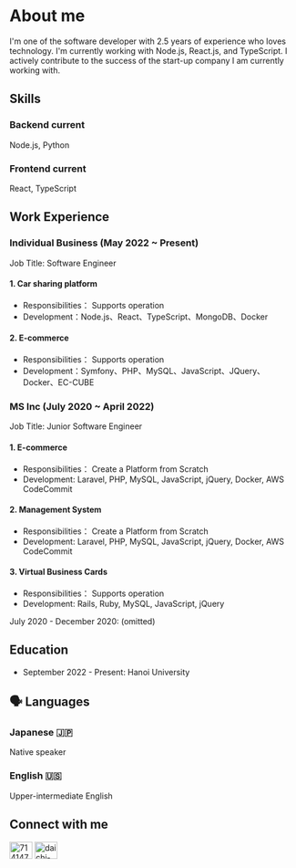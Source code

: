 # About me
I'm one of the software developer with 2.5 years of experience who loves technology. I'm currently working with Node.js, React.js, and TypeScript. I actively contribute to the success of the start-up company I am currently working with.

## Skills 

### Backend current 
Node.js, Python

### Frontend current
React, TypeScript

## Work Experience

### Individual Business (May 2022 ~ Present)
Job Title: Software Engineer

#### 1. Car sharing platform 
- Responsibilities： Supports operation
- Development：Node.js、React、TypeScript、MongoDB、Docker

#### 2. E-commerce
- Responsibilities： Supports operation
- Development：Symfony、PHP、MySQL、JavaScript、JQuery、Docker、EC-CUBE

### MS Inc (July 2020 ~ April 2022)
Job Title: Junior Software Engineer

#### 1. E-commerce
- Responsibilities： Create a Platform from Scratch
- Development: Laravel, PHP, MySQL, JavaScript, jQuery, Docker, AWS CodeCommit

#### 2. Management System
- Responsibilities： Create a Platform from Scratch 
- Development: Laravel, PHP, MySQL, JavaScript, jQuery, Docker, AWS CodeCommit

#### 3. Virtual Business Cards
- Responsibilities： Supports operation
- Development: Rails, Ruby, MySQL, JavaScript, jQuery

July 2020 - December 2020: (omitted)

## Education
- September 2022 - Present: Hanoi University

## 🗣 Languages

### Japanese **🇯🇵**
Native speaker 

### English 🇺🇸

Upper-intermediate English

## Connect with me

<p align="left">
<a href="https://twitter.com/71414744e2414f4" target="blank"><img align="center" src="https://raw.githubusercontent.com/rahuldkjain/github-profile-readme-generator/master/src/images/icons/Social/twitter.svg" alt="71414744e2414f4" height="30" width="40" /></a>
<a href="https://linkedin.com/in/daichi-ishikawa-a08a2622a" target="blank"><img align="center" src="https://raw.githubusercontent.com/rahuldkjain/github-profile-readme-generator/master/src/images/icons/Social/linked-in-alt.svg" alt="daichi-ishikawa-a08a2622a" height="30" width="40" /></a>
</p>







<!-- 
![](http://github-profile-summary-cards.vercel.app/api/cards/profile-details?username=daichitt&theme=github)
### Hi I'm Daichi.
I'm one of junior software developper who loves Technology. I'm currentlly working Node.js, React.js, TypeScript.
![](http://github-profile-summary-cards.vercel.app/api/cards/repos-per-language?username=daichitt&theme=github)
-->



<!-- 
![](http://github-profile-summary-cards.vercel.app/api/cards/most-commit-language?username=daichitt&theme=github)
![](http://github-profile-summary-cards.vercel.app/api/cards/stats?username=daichitt&theme=github)
![](http://github-profile-summary-cards.vercel.app/api/cards/productive-time?username=daichitt&theme=github&utcOffset=8)
-->

<!-- <a href="https://github.com/anuraghazra/github-readme-stats">
  <img align="left" src="https://github-readme-stats.vercel.app/api?username=daichitt&count_private=true&show_icons=true" />
</a>
<a href="https://github.com/anuraghazra/github-readme-stats">
  <img align="left" src="https://github-readme-stats.vercel.app/api/top-langs/?username=daichitt" />
</a> -->

<!--
# 職務経歴書
-->

<!--
## Profile
-->

<!--
|  Location  |  Vietnam  |
-->

<!--
|  Key  |  Value  |
| ---- | ---- |
|  twitter  |  [@71414744e2414f4](https://twitter.com/71414744e2414f4)  |
|  Contact |  [LinkedIn](https://linkedin.com/in/daichi-ishikawa-a08a2622a)  |
|  Language  |  IELTS Academic Overall 5.0 (September 2022)  |
-->


<!--
## 職務経歴(サマリー)

|  会社名  |  期間  |  職種  |
| ---- | ---- | ---- |  
|  個人事業主 <br> |  2022/05 〜 現在 | Web開発者 |
|  株式会社MS <br> |  2020/07 〜 2022/04 | Web開発者 |


### 個人事業主(2022/05〜2022/07)
職種：PG、機能追加、保守運用

#### 1. Camper car sharing pletform Web Developer 
- 担当：PG、機能追加、保守運用
- 開発：Node.js、React、TypeScript、MongoDB、Docker
- Camper car sharing pletform にprogrammer として参画。

#### 2. D to C　　向けECサイト運用 Webプログラマー 
- 担当：PG、機能追加、保守運用
- 開発：Symfony、PHP、MySQL、JavaScript、JQuery、Docker、EC-CUBE
- 既存のECサイトの案件にPGとして参画しました。
機能追加から保守運用までをSymfonyとJavaScript(JQuery)で対応しました。


### 株式会社MS（2020/07 〜 2022/04）
職種：PG、新規システム開発、機能追加、保守運用

#### 1. B to C向け中古品販売システム開発
- 担当：メインPG、新規機能追加、保守運用
- 開発：Laravel、PHP、MySQL、JavaScript、JQuery、Docker、AWS CodeCommit
- 新規でWeb中古品販売システムをメインPGとして参画。Laravelでのバックエンドの開発からJavaScript(jQuery)でのフロントエンドまで。

#### 2. C向け物件管理システム
- 担当：メインPG、新規プラットフォーム開発
- 開発：Laravel、PHP、MySQL、JavaScript、JQuery、Docker、AWS CodeCommit
- HTMLで構成されたデザインをLaravelのViewファイルへの落とし込みを担当。

#### 3.オンライン名刺サービス
- 担当：PG
- 開発：Rails、Ruby、MySQL、JavaScript、JQuery
- 保守運用をベースに新規機能追加を実装〜テストコードまで実装。

2020年7月 - 2020年12月 以下省略

## プログラミングスキル

### React
- 2023年から業務にて使用している。

### TypeScript
- 2023年から業務にて使用している。

### Node.js
- 2023年から業務にて使用している。

### Laravel (7以降)
- 2020年から業務にて利用している。

### PHP 
- 2019年〜現在。Laravelの使用のために利用。

### Ruby on Rails(6以降)
- 2020年から業務にてRailsを利用している。

### Ruby
- 2019年〜現在。Laravelの使用のために利用。

### Symfony
- 2022年〜現在。EC-CUBEの使用のために利用。

### MySQL
- 2019年〜現在。RailsやLaravelでのWeb devのために利用。

### CSS
- 2019年〜現在。読み書き問題なく利用可能。

### Bootstrap
- 2019年〜現在。読み書き問題なく利用可能。

### JavaScript
- 2020年〜現在。簡単なDOMの操作が可能。  Web devのフロントエンドで使用
-->

<!--
### Python
- 2022年〜現在。　統計学の学習で利用。
- [統計学超入門講座](https://www.udemy.com/course/python-stats/)
- [Introduction to Statistics](https://jp.coursera.org/learn/stanford-statistics)

## 得意なこと
### WebPG

- 　新規開発
- 　保守運用

## 今後挑戦したいこと 
### PGとしての新規開発から統計学を活かしたデータ分析
ソフトウェアエンジニア、データサイエンティストに興味あり

## 資格
- IELTS ACADEMIC Overall 5.0(2022年9月) 
- Listening 4.0 Reading 4.5 Writing 5.0 Speaking 6.0
- [Webリテラシー](https://webken.jp/literacy/)　(2021年12月)

## Education
- September 2022 - Present: Hanoi University (Current)

### 英語学習
- [ハノイ大学](http://fit.hanu.vn/)　(20２2年10月　~ 継続中)
- [ミライズ英会話](https://eikaiwa.merise.asia/)　(20２1年7月　~ 休会中)
- [DMM英会話](https://eikaiwa.dmm.com/)　(2020年4月　~ 2021年6月)
- [KREDO IT ABROAD](https://kredo.jp/)　(2019年4月　~ 20２0年3月)

- IELTS ACADEMIC Overall 6.0でを取得できるまで英語力の向上
- [統計学超入門講座](https://www.udemy.com/course/python-stats/)を完了する。(20２2年)
-->

<!--　追加ここから　-->
<!--
**daichitt/daichitt** is a ✨ _special_ ✨ repository because its `README.md` (this file) appears on your GitHub profile.

Here are some ideas to get you started:

- 🔭 I’m currently working on Start Up company as a sofware enginner 
- 🌱 I’m currently learning ...
- 👯 I’m looking to collaborate on ...
- 🤔 I’m looking for help with ...
- 💬 Ask me about ...
- 📫 How to reach me: ...
- 😄 Pronouns: ...
- ⚡ Fun fact: ...
-->
<!--　追加ここまで　-->


<!--
# Skills

### PHP ⭐️⭐️⭐️

My "native" programming language, I've worked with it for approximately 2 years.

My responsible is focused web development with the PHP framework Laravel and S*ymfony.*

### Javascript ⭐️⭐️⭐️

I've worked with it for approximately 1.5 years. I've used it in the front-end with library Jquery,

### Ruby  ⭐️⭐️

I've worked with it for approximately 6 months years.

My responsible is focused on web development with the Ruby framework Ruby on rails*.*

### Python ⭐️

I've started learning it recently and found it challenging (in a good way!) I'm not proficient yet but I've worked on some features and fixes on my own.

-->

<!--　追加ここから
<h3 align="left">Languages and Tools:</h3>
<p align="left"> <a href="https://getbootstrap.com" target="_blank" rel="noreferrer"> <img src="https://raw.githubusercontent.com/devicons/devicon/master/icons/bootstrap/bootstrap-plain-wordmark.svg" alt="bootstrap" width="40" height="40"/> </a> <a href="https://git-scm.com/" target="_blank" rel="noreferrer"> <img src="https://www.vectorlogo.zone/logos/git-scm/git-scm-icon.svg" alt="git" width="40" height="40"/> </a> <a href="https://developer.mozilla.org/en-US/docs/Web/JavaScript" target="_blank" rel="noreferrer"> <img src="https://raw.githubusercontent.com/devicons/devicon/master/icons/javascript/javascript-original.svg" alt="javascript" width="40" height="40"/> </a> <a href="https://laravel.com/" target="_blank" rel="noreferrer"> <img src="https://raw.githubusercontent.com/devicons/devicon/master/icons/laravel/laravel-plain-wordmark.svg" alt="laravel" width="40" height="40"/> </a> <a href="https://www.mysql.com/" target="_blank" rel="noreferrer"> <img src="https://raw.githubusercontent.com/devicons/devicon/master/icons/mysql/mysql-original-wordmark.svg" alt="mysql" width="40" height="40"/> </a> <a href="https://www.php.net" target="_blank" rel="noreferrer"> <img src="https://raw.githubusercontent.com/devicons/devicon/master/icons/php/php-original.svg" alt="php" width="40" height="40"/> </a> <a href="https://www.postgresql.org" target="_blank" rel="noreferrer"> <img src="https://raw.githubusercontent.com/devicons/devicon/master/icons/postgresql/postgresql-original-wordmark.svg" alt="postgresql" width="40" height="40"/> </a> <a href="https://pugjs.org" target="_blank" rel="noreferrer"> <img src="https://cdn.worldvectorlogo.com/logos/pug.svg" alt="pug" width="40" height="40"/> </a> <a href="https://www.python.org" target="_blank" rel="noreferrer"> <img src="https://raw.githubusercontent.com/devicons/devicon/master/icons/python/python-original.svg" alt="python" width="40" height="40"/> </a> <a href="https://rubyonrails.org" target="_blank" rel="noreferrer"> <img src="https://raw.githubusercontent.com/devicons/devicon/master/icons/rails/rails-original-wordmark.svg" alt="rails" width="40" height="40"/> </a> <a href="https://www.ruby-lang.org/en/" target="_blank" rel="noreferrer"> <img src="https://raw.githubusercontent.com/devicons/devicon/master/icons/ruby/ruby-original.svg" alt="ruby" width="40" height="40"/> </a> </p>

　-->
